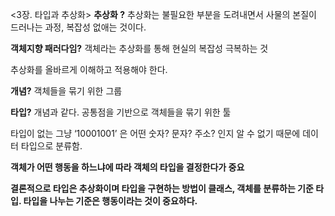 <3장. 타입과 추상화>
**추상화 ?** 추상화는 불필요한 부분을 도려내면서 사물의 본질이 드러나는 과정, 복잡성 없애는 것이다.

**객체지향 패러다임?** 객체라는 추상화를 통해 현실의 복잡성 극복하는 것

추상화를 올바르게 이해하고 적용해야 한다.

**개념?** 객체들을 묶기 위한 그룹 

**타입?** 개념과 같다. 공통점을 기반으로 객체들을 묶기 위한 툴

타입이 없는 그냥 ‘10001001’ 은 어떤 숫자? 문자? 주소? 인지 알 수 없기 때문에 데이터 타입으로 분류함.

**객체가 어떤 행동을 하느냐에 따라 객체의 타입을 결정한다가 중요**

**결론적으로 타입은 추상화이며 타입을 구현하는 방법이 클래스, 객체를 분류하는 기준 타입. 타입을 나누는 기준은 행동이라는 것이 중요하다.**